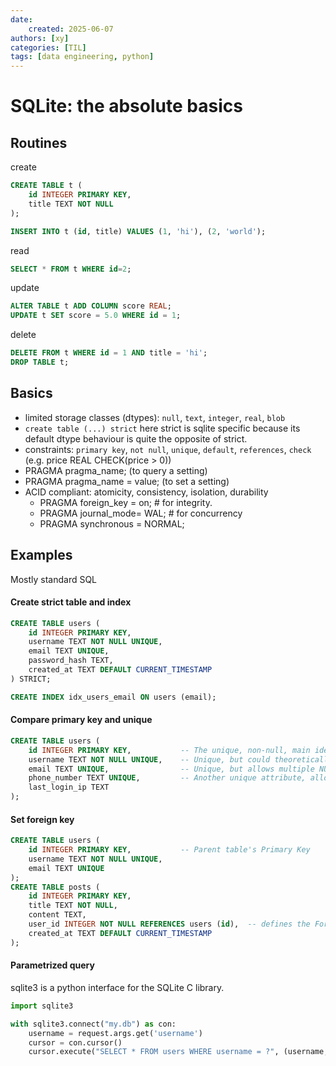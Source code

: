 ```yaml
---
date:
    created: 2025-06-07
authors: [xy]
categories: [TIL]
tags: [data engineering, python]
---
```


# SQLite: the absolute basics
<!-- more -->

## Routines

create 

```sql
CREATE TABLE t (
    id INTEGER PRIMARY KEY,
    title TEXT NOT NULL
);

INSERT INTO t (id, title) VALUES (1, 'hi'), (2, 'world');
```

read

```sql
SELECT * FROM t WHERE id=2;
```

update

```sql
ALTER TABLE t ADD COLUMN score REAL;
UPDATE t SET score = 5.0 WHERE id = 1;
```

delete

```sql
DELETE FROM t WHERE id = 1 AND title = 'hi';
DROP TABLE t;
```


## Basics

- limited storage classes (dtypes): `null`, `text`, `integer`, `real`, `blob`
- `create table (...) strict` here strict is sqlite specific because its default dtype behaviour is quite the opposite of strict.   
- constraints: `primary key`, `not null`, `unique`, `default`, `references`, `check` (e.g. price REAL CHECK(price > 0))
- PRAGMA pragma_name; (to query a setting)
- PRAGMA pragma_name = value; (to set a setting)
- ACID compliant: atomicity, consistency, isolation, durability
    - PRAGMA foreign_key = on; # for integrity. 
    - PRAGMA journal_mode= WAL; # for concurrency
    - PRAGMA synchronous = NORMAL;

## Examples

Mostly standard SQL

#### Create strict table and index  

```sql
CREATE TABLE users (
    id INTEGER PRIMARY KEY,
    username TEXT NOT NULL UNIQUE,
    email TEXT UNIQUE,
    password_hash TEXT,
    created_at TEXT DEFAULT CURRENT_TIMESTAMP
) STRICT;

CREATE INDEX idx_users_email ON users (email);
```

#### Compare primary key and unique 

```sql
CREATE TABLE users (
    id INTEGER PRIMARY KEY,           -- The unique, non-null, main identifier for each user
    username TEXT NOT NULL UNIQUE,    -- Unique, but could theoretically be NULL if not specified NOT NULL
    email TEXT UNIQUE,                -- Unique, but allows multiple NULL emails if some users don't provide one
    phone_number TEXT UNIQUE,         -- Another unique attribute, allows NULL
    last_login_ip TEXT
);
```


#### Set foreign key

```sql
CREATE TABLE users (
    id INTEGER PRIMARY KEY,           -- Parent table's Primary Key
    username TEXT NOT NULL UNIQUE,
    email TEXT UNIQUE
);
CREATE TABLE posts (
    id INTEGER PRIMARY KEY,
    title TEXT NOT NULL,
    content TEXT,
    user_id INTEGER NOT NULL REFERENCES users (id),  -- defines the Foreign Key column
    created_at TEXT DEFAULT CURRENT_TIMESTAMP
);
```

#### Parametrized query

sqlite3 is a python interface for the SQLite C library.

```py
import sqlite3

with sqlite3.connect("my.db") as con:
    username = request.args.get('username')
    cursor = con.cursor()
    cursor.execute("SELECT * FROM users WHERE username = ?", (username,))
```
